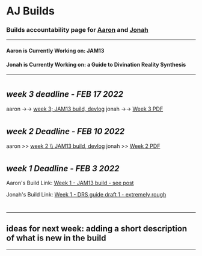# AJ Builds 
### Builds accountability page for [Aaron](https://aaronsee.media/) and [Jonah](https://works.rip/)
---
#### Aaron is Currently Working on: JAM13
#### Jonah is Currently Working on: a Guide to Divination Reality Synthesis 
---

#
#

## *week 3 deadline - FEB 17 2022*
aaron ->-> [week 3; JAM13 build, devlog](https://acgaudette.itch.io/jam13-alpha/devlog/348973/knowledge-sharing-cooperation-and-the-five-senses)
jonah ->-> [Week 3 PDF](./draft3.pdf)

# 
# 



## *week 2 Deadline - FEB 10 2022*

aaron >> [week 2 \\\ JAM13 build, devlog](https://acgaudette.itch.io/jam13-alpha/devlog/345890/road-to-gdc-week-2)
jonah >> [Week 2 PDF](./draft2.pdf)

# 
# 

## *week 1 Deadline - FEB 3 2022*

Aaron's Build Link: [Week 1 - JAM13 build - see post](https://acgaudette.itch.io/jam13-alpha/devlog/342831/road-to-gdc-week-1)

Jonah's Build Link: [Week 1 - DRS guide draft 1 - extremely rough](./draft1.pdf)

# 
# 

---
ideas for next week: adding a short description of what is new in the build
---

---

